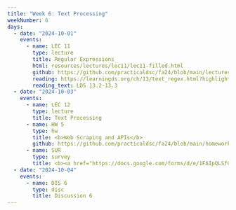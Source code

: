 ```yaml
---
title: "Week 6: Text Processing"
weekNumber: 6
days:
  - date: "2024-10-01"
    events:
      - name: LEC 11
        type: lecture
        title: Regular Expressions
        html: resources/lectures/lec11/lec11-filled.html
        github: https://github.com/practicaldsc/fa24/blob/main/lectures/lec11/
        reading: https://learningds.org/ch/13/text_regex.html?highlight=regular%20expressions
        reading_text: LDS 13.2-13.3
  - date: "2024-10-03"
    events:
      - name: LEC 12
        type: lecture
        title: Text Processing
      - name: HW 5
        type: hw
        title: <b>Web Scraping and APIs</b>
        github: https://github.com/practicaldsc/fa24/blob/main/homeworks/hw05/hw05.ipynb
      - name: SUR
        type: survey
        title: <b><a href="https://docs.google.com/forms/d/e/1FAIpQLSfCT2TfFUWF0gbnfuV_at0bG3w0Za9-KuLIA7cpZm0NL5jbKQ/viewform">Pre-Midterm Survey</a></b>
  - date: "2024-10-04"
    events:
      - name: DIS 6
        type: disc
        title: Discussion 6
---
```

